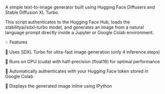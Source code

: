A simple text-to-image generator built using Hugging Face Diffusers and Stable Diffusion XL Turbo.

This script authenticates to the Hugging Face Hub, loads the stabilityai/sdxl-turbo model, and generates an image from a natural language prompt directly inside a Jupyter or Google Colab environment.

💡 Features

🔹 Uses SDXL Turbo for ultra-fast image generation (only 4 inference steps)

🔹 Runs on GPU (cuda) with half-precision (float16) for optimal performance

🔹 Automatically authenticates with your Hugging Face token stored in Google Colab

🔹 Displays the generated image inline using IPython
